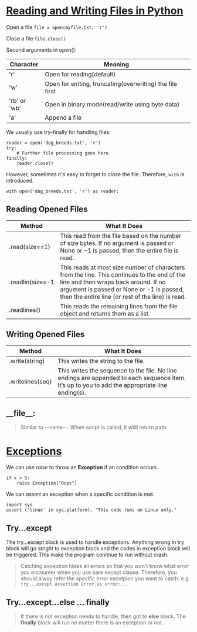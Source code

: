 # [Reading and Writing Files in Python](https://realpython.com/read-write-files-python/)

Open a file
```file = open(myfile.txt, 'r')```

Close a file
```file.close()```

Second arguments in open():

|Character|Meaning|
|---------|-------|
|'r'|Open for reading(default)|
|'w'|Open for writing, truncating(overwriting) the file first|
|'rb' or 'wb'|Open in binary mode(read/write using byte data)|
|'a'|Append a file|

We usually use try-finally for handling files:

```
reader = open('dog_breeds.txt', 'r')
try:
    # Further file processing goes here
finally:
    reader.close()
```
However, sometimes it's easy to forget to close the file. Therefore, ```with``` is introduced.

```
with open('dog_breeds.txt', 'r') as reader:
```

## Reading Opened Files
|Method|What It Does|
|---|---|
|.read(size==1)|This read from the file based on the number of size bytes. If no argument is passed or None or -1 is passed, then the entire file is read.|
|.readlin(size=-1|This reads at most size number of characters from the line. This continues to the end of the line and then wraps back around. If no argument is passed or None or -1 is passed, then the entire line (or rest of the line) is read.|
|.readlines()|This reads the remaining lines from the file object and returns them as a list.|

## Writing Opened Files
|Method|What It Does|
|---|---|
|.write(string)|This writes the string to the file.|
|.writelines(seq)|This writes the sequence to the file. No line endings are appended to each sequence item. It’s up to you to add the appropriate line ending(s).|

## \_\_file\_\_:
> Similar to \-\-name\-\-. When script is called, it wtill return path.

# [Exceptions](https://realpython.com/python-exceptions/)

We can use *raise* to throw an **Exception** if an condition occurs. 

```x = 10
if x > 5:
    raise Exception("Oops")
```

We can *assert* an exception when a specific condition is met.

```
import sys
assert ('linux' in sys.platform), "This code runs on Linux only."
```
## Try...except

The try...except block is used to handle exceptions. Anything wrong in try block will go stright to exception block and the codes in exception block will be triggered. This make the program conitnue to run without crash.
> Catching exception hides all errors so that you won't know what error you encounter when you use bare except clause. Therefore, you should alway refer the specific error excetpion you want to catch. e.g. ```try...except Assertion Error as error:...```

## Try...except...else ... finally
> If there is not exception needs to handle, then got to **else** block. The **finally** block will run no matter there is an exception or not.
